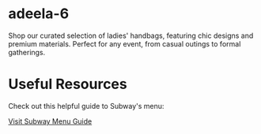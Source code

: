 # adeela-6
 Shop our curated selection of ladies' handbags, featuring chic designs and premium materials. Perfect for any event, from casual outings to formal gatherings.
<!DOCTYPE html>
<html lang="en">
<head>
    <meta charset="UTF-8">
    <meta name="viewport" content="width=device-width, initial-scale=1.0">
    <title>Backlink Page</title>
</head>
<body>
    <h1>Useful Resources</h1>
    <p>Check out this helpful guide to Subway's menu:</p>
    <a href="https://subwaymenuguide.com/" target="_blank" rel="noopener noreferrer">
        Visit Subway Menu Guide
    </a>
</body>
</html>
